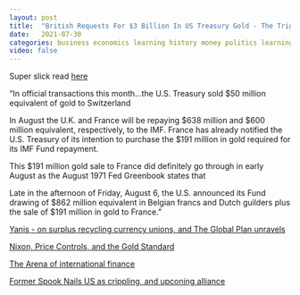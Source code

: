 ```yaml
---
layout: post
title:  "British Requests For $3 Billion In US Treasury Gold - The Trigger That Closed The Gold Window"
date:   2021-07-30
categories: business economics learning history money politics learning fun
video: false
---
```


Super slick read [here](://www.zerohedge.com/markets/british-requests-3-billion-us-treasury-gold-trigger-closed-gold-window)

“In official transactions this month…the U.S. Treasury sold $50 million equivalent of gold to Switzerland

In August the U.K. and France will be repaying $638 million and $600 million equivalent, respectively, to the IMF. France has already notified the U.S. Treasury of its intention to purchase the $191 million in gold required for its IMF Fund repayment.

This $191 million gold sale to France did definitely go through in early August as the August 1971 Fed Greenbook states that

Late in the afternoon of Friday, August 6, the U.S. announced its Fund drawing of $862 million equivalent in Belgian francs and Dutch guilders plus the sale of $191 million in gold to France.”

[Yanis - on surplus recycling currency unions, and The Global Plan unravels](//www.yanisvaroufakis.eu/2011/02/10/surplus-recycling-currency-unions-and-the-birth-of-the-global-minotaur/)

[Nixon, Price Controls, and the Gold Standard]()

[The Arena of international finance](//www.pbs.org/wgbh/commandingheights/shared/minitext/ess_nixongold.html//www.jstor.org/stable/40719537)

[Former Spook Nails US as crippling, and upconing alliance](//www.zerohedge.com/geopolitical/former-spook-warns-one-most-dangerous-unpredictable-times-history)
